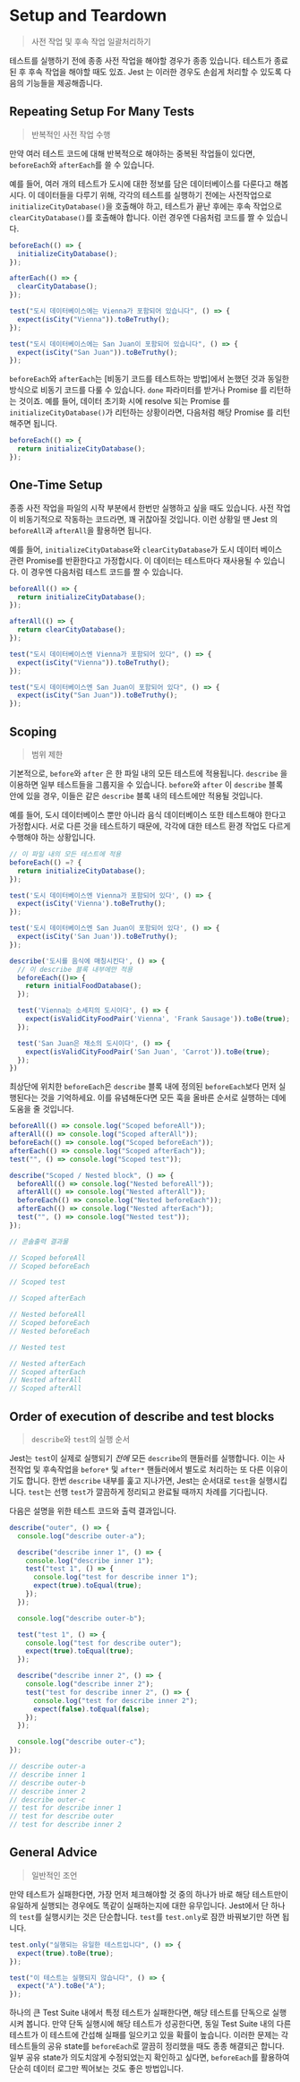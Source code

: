 # Setup and Teardown

> 사전 작업 및 후속 작업 일괄처리하기

테스트를 실행하기 전에 종종 사전 작업을 해야할 경우가 종종 있습니다. 테스트가 종료된 후 후속 작업을 해야할 때도 있죠. Jest 는 이러한 경우도 손쉽게 처리할 수 있도록 다음의 기능들을 제공해줍니다.

## Repeating Setup For Many Tests

> 반복적인 사전 작업 수행

만약 여러 테스트 코드에 대해 반복적으로 해야하는 중복된 작업들이 있다면, `beforeEach`와 `afterEach`를 쓸 수 있습니다.

예를 들어, 여러 개의 테스트가 도시에 대한 정보를 담은 데이터베이스를 다룬다고 해봅시다. 이 데이터들을 다루기 위해, 각각의 테스트를 실행하기 전에는 사전작업으로 `initializeCityDatabase()`을 호출해야 하고, 테스트가 끝난 후에는 후속 작업으로 `clearCityDatabase()`를 호출해야 합니다. 이런 경우엔 다음처럼 코드를 짤 수 있습니다.

```jsx
beforeEach(() => {
  initializeCityDatabase();
});

afterEach(() => {
  clearCityDatabase();
});

test("도시 데이터베이스에는 Vienna가 포함되어 있습니다", () => {
  expect(isCity("Vienna")).toBeTruthy();
});

test("도시 데이터베이스에는 San Juan이 포함되어 있습니다", () => {
  expect(isCity("San Juan")).toBeTruthy();
});
```

`beforeEach`와 `afterEach`는 [비동기 코드를 테스트하는 방법]에서 논했던 것과 동일한 방식으로 비동기 코드를 다룰 수 있습니다. `done` 파라미터를 받거나 Promise 를 리턴하는 것이죠. 예를 들어, 데이터 초기화 시에 resolve 되는 Promise 를 `initializeCityDatabase()`가 리턴하는 상황이라면, 다음처럼 해당 Promise 를 리턴해주면 됩니다.

```jsx
beforeEach(() => {
  return initializeCityDatabase();
});
```

## One-Time Setup

종종 사전 작업을 파일의 시작 부분에서 한번만 실행하고 싶을 때도 있습니다. 사전 작업이 비동기적으로 작동하는 코드라면, 꽤 귀찮아질 것입니다. 이런 상황일 땐 Jest 의 `beforeAll`과 `afterAll`을 활용하면 됩니다.

예를 들어, `initializeCityDatabase`와 `clearCityDatabase`가 도시 데이터 베이스 관련 Promise를 반환한다고 가정합시다. 이 데이터는 테스트마다 재사용될 수 있습니다. 이 경우엔 다음처럼 테스트 코드를 짤 수 있습니다.

```jsx
beforeAll(() => {
  return initializeCityDatabase();
});

afterAll(() => {
  return clearCityDatabase();
});

test("도시 데이터베이스엔 Vienna가 포함되어 있다", () => {
  expect(isCity("Vienna")).toBeTruthy();
});

test("도시 데이터베이스엔 San Juan이 포함되어 있다", () => {
  expect(isCity("San Juan")).toBeTruthy();
});
```

## Scoping

> 범위 제한

기본적으로, `before`와 `after` 은 한 파일 내의 모든 테스트에 적용됩니다. `describe` 을 이용하면 일부 테스트들을 그룹지을 수 있습니다. `before`와 `after` 이 `describe` 블록 안에 있을 경우, 이들은 같은 `describe` 블록 내의 테스트에만 적용될 것입니다.

예를 들어, 도시 데이터베이스 뿐만 아니라 음식 데이터베이스 또한 테스트해야 한다고 가정합시다. 서로 다른 것을 테스트하기 때문에, 각각에 대한 테스트 환경 작업도 다르게 수행해야 하는 상황입니다.

```jsx
// 이 파일 내의 모든 테스트에 적용
beforeEach(() =? {
  return initializeCityDatabase();
});

test('도시 데이터베이스엔 Vienna가 포함되어 있다', () => {
  expect(isCity('Vienna').toBeTruthy();
});

test('도시 데이터베이스엔 San Juan이 포함되어 있다', () => {
  expect(isCity('San Juan')).toBeTruthy();
});

describe('도시를 음식에 매칭시킨다', () => {
  // 이 describe 블록 내부에만 적용
  beforeEach(()=> {
    return initialFoodDatabase();
  });

  test('Vienna는 소세지의 도시이다', () => {
    expect(isValidCityFoodPair('Vienna', 'Frank Sausage')).toBe(true);
  });

  test('San Juan은 채소의 도시이다', () => {
    expect(isValidCityFoodPair('San Juan', 'Carrot')).toBe(true);
  });
})
```

최상단에 위치한 `beforeEach`은 `describe` 블록 내에 정의된 `beforeEach`보다 먼저 실행된다는 것을 기억하세요. 이를 유념해둔다면 모든 훅을 올바른 순서로 실행하는 데에 도움을 줄 것입니다.

```jsx
beforeAll(() => console.log("Scoped beforeAll"));
afterAll(() => console.log("Scoped afterAll"));
beforeEach(() => console.log("Scoped beforeEach"));
afterEach(() => console.log("Scoped afterEach"));
test("", () => console.log("Scoped test"));

describe("Scoped / Nested block", () => {
  beforeAll(() => console.log("Nested beforeAll"));
  afterAll(() => console.log("Nested afterAll"));
  beforeEach(() => console.log("Nested beforeEach"));
  afterEach(() => console.log("Nested afterEach"));
  test("", () => console.log("Nested test"));
});

// 콘솔출력 결과물

// Scoped beforeAll
// Scoped beforeEach

// Scoped test

// Scoped afterEach

// Nested beforeAll
// Scoped beforeEach
// Nested beforeEach

// Nested test

// Nested afterEach
// Scoped afterEach
// Nested afterAll
// Scoped afterAll
```

## Order of execution of describe and test blocks

> `describe`와 `test`의 실행 순서

Jest는 `test`이 실제로 실행되기 _전에_ 모든 `describe`의 핸들러를 실행합니다. 이는 사전작업 및 후속작업을 `before*` 및 `after*` 핸들러에서 별도로 처리하는 또 다른 이유이기도 합니다. 한번 `describe` 내부를 훑고 지나가면, Jest는 순서대로 `test`을 실행시킵니다. `test`는 선행 `test`가 깔끔하게 정리되고 완료될 때까지 차례를 기다립니다.

다음은 설명을 위한 테스트 코드와 출력 결과입니다.

```jsx
describe("outer", () => {
  console.log("describe outer-a");

  describe("describe inner 1", () => {
    console.log("describe inner 1");
    test("test 1", () => {
      console.log("test for describe inner 1");
      expect(true).toEqual(true);
    });
  });

  console.log("describe outer-b");

  test("test 1", () => {
    console.log("test for describe outer");
    expect(true).toEqual(true);
  });

  describe("describe inner 2", () => {
    console.log("describe inner 2");
    test("test for describe inner 2", () => {
      console.log("test for describe inner 2");
      expect(false).toEqual(false);
    });
  });

  console.log("describe outer-c");
});

// describe outer-a
// describe inner 1
// describe outer-b
// describe inner 2
// describe outer-c
// test for describe inner 1
// test for describe outer
// test for describe inner 2
```

## General Advice

> 일반적인 조언

만약 테스트가 실패한다면, 가장 먼저 체크해야할 것 중의 하나가 바로 해당 테스트만이 유일하게 실행되는 경우에도 똑같이 실패하는지에 대한 유무입니다. Jest에서 단 하나의 `test`를 실행시키는 것은 단순합니다. `test`를 `test.only`로 잠깐 바꿔보기만 하면 됩니다.

```jsx
test.only("실행되는 유일한 테스트입니다", () => {
  expect(true).toBe(true);
});

test("이 테스트는 실행되지 않습니다", () => {
  expect("A").toBe("A");
});
```

하나의 큰 Test Suite 내에서 특정 테스트가 실패한다면, 해당 테스트를 단독으로 실행시켜 봅니다. 만약 단독 실행시에 해당 테스트가 성공한다면, 동일 Test Suite 내의 다른 테스트가 이 테스트에 간섭해 실패를 일으키고 있을 확률이 높습니다. 이러한 문제는 각 테스트들의 공유 state를 `beforeEach`로 깔끔히 정리했을 때도 종종 해결되곤 합니다. 일부 공유 state가 의도치않게 수정되었는지 확인하고 싶다면, `beforeEach`를 활용하여 단순히 데이터 로그만 찍어보는 것도 좋은 방법입니다.
